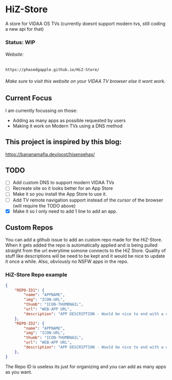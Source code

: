 # HiZ-Store
A store for VIDAA OS TVs (currently doesnt support modern tvs, still coding a new api for that)
### Status: WIP
###### Website:
	https://phasedgapple.github.io/HiZ-Store/
###### Make sure to visit this website on your VIDAA TV browser else it wont work.

## Current Focus
I am currently focussing on those:
- Adding as many apps as possible requested by users
- Making it work on Modern TVs using a DNS method

## This project is inspired by this blog:
  https://bananamafia.dev/post/hisensehax/


## TODO
- [ ] Add custom DNS to support modern VIDAA TVs
- [ ] Recreate site so it looks better for an App Store
- [ ] Make it so you install the App Store to use it.
- [ ] Add TV remote navigation support instead of the cursor of the browser (will require the TODO above)
- [x] Make it so I only need to add 1 line to add an app.

## Custom Repos
You can add a github issue to add an custom repo made for the HiZ-Store. When it gets added the repo is automatically applied and is being pulled straight from the url everytime somone connects to the HiZ Store. Quality of stuff like descriptions will be need to be kept and it would be nice to update it once a while. Also, obviously no NSFW apps in the repo.

### HiZ-Store Repo example
```json
{
    "REPO-ID1": {
        "name": "APPNAME",
        "img": "ICON-URL",
        "thumb": "ICON-THUMBNAIL",
        "url": "WEB-APP URL",
        "description": "APP DESCRIPTION - Would be nice to end with a dot."
    },
    "REPO-ID2": {
        "name": "APPNAME",
        "img": "ICON-URL",
        "thumb": "ICON-THUMBNAIL",
        "url": "WEB-APP URL",
        "description": "APP DESCRIPTION - Would be nice to end with a dot."
    },
}
```
The Repo ID is useless its just for organizing and you can add as many apps as you want.
